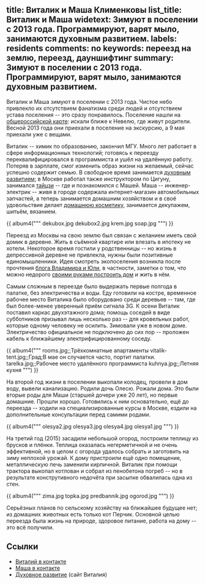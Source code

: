 title: Виталик и Маша Клименковы
list_title: Виталик и Маша
widetext: Зимуют в поселении с 2013 года.  Программируют, варят мыло, занимаются духовным развитием.
labels: residents
comments: no
keywords: переезд на землю, переезд, дауншифтинг
summary: Зимуют в поселении с 2013 года.  Программируют, варят мыло, занимаются духовным развитием.
---
Виталик и Маша зимуют в поселении с 2013 года.  Чистое небо привлекло их отсутствием фанатизма среди людей и отсутствием устава поселения -- это сразу понравилось.  Поселение нашли на [общероссийской карте][1]: искали ближе к Невелю, где живут родители.  Весной 2013 года они приехали в поселение на экскурсию, а 9 мая приехали уже с вещами.

Виталик -- химик по образованию, закончил МГУ.  Много лет работает в сфере информационных технологий; готовясь к переезду переквалифицировался в программиста и ушёл на удалённую работу.  Потеряв в зарплате, смог изменить образ жизни на желаемый, сейчас успешно содержит семью.  В свободное время занимается [духовным развитием][2]; в Москве работал также инструктором по Цигуну, занимался [тайцзи][3] -- где и познакомился с Машей.  Маша -- инженер-электрик -- живя в городе содержала интернет-магазин автомобильных запчастей, а теперь занимается домашним хозяйством и в своё удовольствие делает [домашнюю косметику][4], занимается декупажем, шитьём, вязанием.

{{ album4("""
dekubox.jpg
dekubox2.jpg
krem.jpg
soap.jpg
""") }}

Переезд из Москвы на свою землю был связан с желанием иметь свой домик в деревне.  Жить в съёмной квартире или влезать в ипотеку не хотели.  Некоторое время гостили у родственницы -- но жизнь в депрессивной деревне не привлекла, нужны были позитивные единомышленники.  Идея смотреть экопоселения возникла после прочтения [блога Владимира и Юли](http://land.umonkey.net/), в частности, заметки о том, что можно недорого [своими руками построить дом](http://land.umonkey.net/blog/24/) и жить в нём.

Самым сложным в переезде было выдержать первые полгода в палатке, без электричества и воды.  Еду готовили на костре, временное рабочее место Виталика было оборудовано среди деревьев -- там, где был более-менее уверенный приём сигнала 3G.  К осени Виталик поставил каркас двухэтажного дома; помощь соседей в виде субботников призывал лишь несколько раз -- для кровельных работ, которые одному человеку не осилить.  Зимовали уже в новом доме.  Электричество официальное не подключено до сих пор -- проложен кабель к ближайшему электрифицированному соседу.

{{ album4("""
rooms.jpg;;Трёхкомнатные апартаменты
vitalik-tent.jpg;;Град;В мае он случается часто, портит палатки.
tarelka.jpg;;Рабочее место удалённого программиста
kuhnya.jpg;;Летняя кухня
""") }}

На второй год жизни в поселении выкопали колодец, провели в дом воду, вывели канализацию.  Родили дочь Олесю.  Рожали дома.  Это были вторые роды для Маши (старшей дочери уже 20 лет), но первые домашние.  Прошли хорошо.  Готовились к ним основательно, ещё до переезда -- ходили на специализированные курсы в Москве, ездили на дополнительные консультации перед самими родами.

{{ album4("""
olesya2.jpg
olesya3.jpg
olesya4.jpg
olesya1.jpg
""") }}

На третий год (2015) засадили небольшой огород, построили теплицу из брусков и плёнки.  Теплица оказалась негерметичной и не очень эффективной, но в целом с огорода удалось собрать и заготовить на зиму неплохой урожай.  К дому пристроили ещё одно помещение, металлическую печь заменили кирпичной.  Виталик при помощи трактора выкопал котлован и собрал из пенобетона погреб -- но в результате конструтивного недочёта при засыпке обвалилась одна из стен.

{{ album4("""
zima.jpg
topka.jpg
predbannik.jpg
ogorod.jpg
""") }}

Серьёзных планов по сельскому хозяйству на ближайшее будущее нет; из домашних животных есть только кот Перчик.  Основной целью переезда была жизнь на природе, здоровое питание, работа на дому -- это всё получили.


## Ссылки

- [Виталий в контакте](https://vk.com/olley)
- [Маша в контакте](https://vk.com/id168859087)
- [Духовное развитие][2] (сайт Виталия)

[1]: http://www.poselenia.ru/
[2]: http://www.olley.ru/
[3]: https://ru.wikipedia.org/wiki/%D0%92%D0%B5%D0%BB%D0%B8%D0%BA%D0%B8%D0%B9_%D0%BF%D1%80%D0%B5%D0%B4%D0%B5%D0%BB
[4]: http://shop.chistoe-nebo.info/
